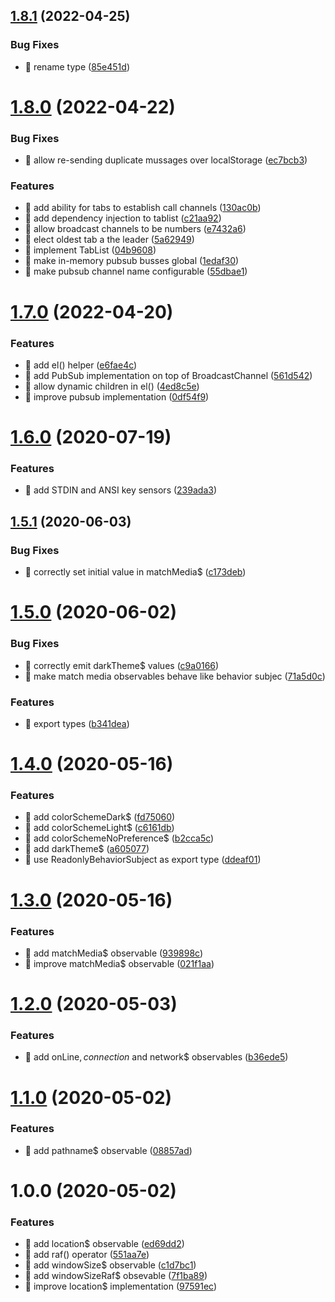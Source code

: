 ## [1.8.1](https://github.com/streamich/rx-use/compare/v1.8.0...v1.8.1) (2022-04-25)


### Bug Fixes

* 🐛 rename type ([85e451d](https://github.com/streamich/rx-use/commit/85e451de77e80f5b8566f25bf71e302d008c8135))

# [1.8.0](https://github.com/streamich/rx-use/compare/v1.7.0...v1.8.0) (2022-04-22)


### Bug Fixes

* 🐛 allow re-sending duplicate mussages over localStorage ([ec7bcb3](https://github.com/streamich/rx-use/commit/ec7bcb39212e15ffe468c990f4bcbc0079b0110a))


### Features

* 🎸 add ability for tabs to establish call channels ([130ac0b](https://github.com/streamich/rx-use/commit/130ac0b06202070f68c4e6afbf72697bc3048bba))
* 🎸 add dependency injection to tablist ([c21aa92](https://github.com/streamich/rx-use/commit/c21aa926b7af38c7bd608a4664e69dd950661b88))
* 🎸 allow broadcast channels to be numbers ([e7432a6](https://github.com/streamich/rx-use/commit/e7432a61365ae00089a61b2f73f7172f41d467fc))
* 🎸 elect oldest tab a the leader ([5a62949](https://github.com/streamich/rx-use/commit/5a62949287cf8e05eed1c8b0b77e0d4015caeb29))
* 🎸 implement TabList ([04b9608](https://github.com/streamich/rx-use/commit/04b960830f136e275e024991dcf09124b2f6e646))
* 🎸 make in-memory pubsub busses global ([1edaf30](https://github.com/streamich/rx-use/commit/1edaf300623c529d34f185abd1e3f226c46b785e))
* 🎸 make pubsub channel name configurable ([55dbae1](https://github.com/streamich/rx-use/commit/55dbae19e9bbed3e147d88ed83b5bc430e7aa560))

# [1.7.0](https://github.com/streamich/rx-use/compare/v1.6.0...v1.7.0) (2022-04-20)


### Features

* 🎸 add el() helper ([e6fae4c](https://github.com/streamich/rx-use/commit/e6fae4c412e59c5ebc5c7b0b82cf9468fc13f2aa))
* 🎸 add PubSub implementation on top of BroadcastChannel ([561d542](https://github.com/streamich/rx-use/commit/561d54261952a6fd53c4b80e5475d4230988c0ab))
* 🎸 allow dynamic children in el() ([4ed8c5e](https://github.com/streamich/rx-use/commit/4ed8c5e999ac94b8e924a4709f22c51541df7d84))
* 🎸 improve pubsub implementation ([0df54f9](https://github.com/streamich/rx-use/commit/0df54f97866ef6b5e21dd8194c6c848de4ee8ff5))

# [1.6.0](https://github.com/streamich/rx-use/compare/v1.5.1...v1.6.0) (2020-07-19)


### Features

* 🎸 add STDIN and ANSI key sensors ([239ada3](https://github.com/streamich/rx-use/commit/239ada3c3dafe21168c38e49f4a524377669bd28))

## [1.5.1](https://github.com/streamich/rx-use/compare/v1.5.0...v1.5.1) (2020-06-03)


### Bug Fixes

* 🐛 correctly set initial value in matchMedia$ ([c173deb](https://github.com/streamich/rx-use/commit/c173debd68f011fb2d61f11ac93e146a5a0a70a2))

# [1.5.0](https://github.com/streamich/rx-use/compare/v1.4.0...v1.5.0) (2020-06-02)


### Bug Fixes

* 🐛 correctly emit darkTheme$ values ([c9a0166](https://github.com/streamich/rx-use/commit/c9a0166e304dc2b3bb5226a2c05df47843a08f45))
* 🐛 make match media observables behave like behavior subjec ([71a5d0c](https://github.com/streamich/rx-use/commit/71a5d0c0bad822409df4965507606e5819b6e28b))


### Features

* 🎸 export types ([b341dea](https://github.com/streamich/rx-use/commit/b341dea213050857b9e482b182f6e8e258ae4be3))

# [1.4.0](https://github.com/streamich/rx-use/compare/v1.3.0...v1.4.0) (2020-05-16)


### Features

* 🎸 add colorSchemeDark$ ([fd75060](https://github.com/streamich/rx-use/commit/fd7506014e1ba4d15317135ef0cce1ad726c759d))
* 🎸 add colorSchemeLight$ ([c6161db](https://github.com/streamich/rx-use/commit/c6161dbe2d5c75ecc12347b1db55788c453fe3fe))
* 🎸 add colorSchemeNoPreference$ ([b2cca5c](https://github.com/streamich/rx-use/commit/b2cca5c1dd2bd8aef8f63e06ce750d241f497c57))
* 🎸 add darkTheme$ ([a605077](https://github.com/streamich/rx-use/commit/a605077316f7e04974b4376b34682d64728fb6e9))
* 🎸 use ReadonlyBehaviorSubject as export type ([ddeaf01](https://github.com/streamich/rx-use/commit/ddeaf0127d61ca076edb40c5159d7d88cb1737dd))

# [1.3.0](https://github.com/streamich/rx-use/compare/v1.2.0...v1.3.0) (2020-05-16)


### Features

* 🎸 add matchMedia$ observable ([939898c](https://github.com/streamich/rx-use/commit/939898c6c5da3cef3675f89901491e37dbaa664b))
* 🎸 improve matchMedia$ observable ([021f1aa](https://github.com/streamich/rx-use/commit/021f1aa3a0c6e471a7966607a86439a306995524))

# [1.2.0](https://github.com/streamich/rx-use/compare/v1.1.0...v1.2.0) (2020-05-03)


### Features

* 🎸 add onLine$, connection$ and network$ observables ([b36ede5](https://github.com/streamich/rx-use/commit/b36ede5696b3badf740a61efc36c411065ef5822))

# [1.1.0](https://github.com/streamich/rx-use/compare/v1.0.0...v1.1.0) (2020-05-02)


### Features

* 🎸 add pathname$ observable ([08857ad](https://github.com/streamich/rx-use/commit/08857adff273bb5441a3ec47a60ca20d047fc8ba))

# 1.0.0 (2020-05-02)


### Features

* 🎸 add location$ observable ([ed69dd2](https://github.com/streamich/rx-use/commit/ed69dd23941c6df1a5b46860bca38ea243dfca29))
* 🎸 add raf() operator ([551aa7e](https://github.com/streamich/rx-use/commit/551aa7ee7391485621c79d7e5acca8bbba762832))
* 🎸 add windowSize$ observable ([c1d7bc1](https://github.com/streamich/rx-use/commit/c1d7bc176a89326073dfc0a8ec69862f06753a05))
* 🎸 add windowSizeRaf$ obsevable ([7f1ba89](https://github.com/streamich/rx-use/commit/7f1ba894ca461474c63481d09bb06f2b2b91bab4))
* 🎸 improve location$ implementation ([97591ec](https://github.com/streamich/rx-use/commit/97591ec61bed886c6076ff8b63e5283d91261dbe))

